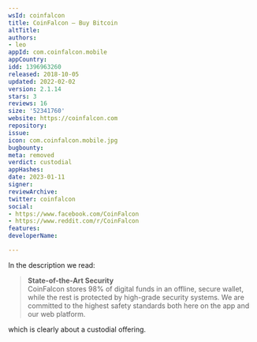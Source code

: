 ```yaml
---
wsId: coinfalcon
title: CoinFalcon – Buy Bitcoin
altTitle: 
authors:
- leo
appId: com.coinfalcon.mobile
appCountry: 
idd: 1396963260
released: 2018-10-05
updated: 2022-02-02
version: 2.1.14
stars: 3
reviews: 16
size: '52341760'
website: https://coinfalcon.com
repository: 
issue: 
icon: com.coinfalcon.mobile.jpg
bugbounty: 
meta: removed
verdict: custodial
appHashes: 
date: 2023-01-11
signer: 
reviewArchive: 
twitter: coinfalcon
social:
- https://www.facebook.com/CoinFalcon
- https://www.reddit.com/r/CoinFalcon
features: 
developerName: 

---
```


In the description we read:

> **State-of-the-Art Security**<br>
  CoinFalcon stores 98% of digital funds in an offline, secure wallet, while the
  rest is protected by high-grade security systems. We are committed to the
  highest safety standards both here on the app and our web platform.

which is clearly about a custodial offering.
